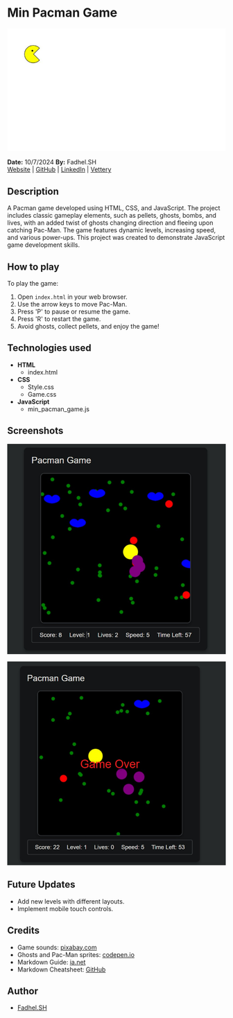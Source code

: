 # Min Pacman Game
![Pacman Min](./img/min_pacman.jpg)

**Date:** 10/7/2024 **By:** Fadhel.SH  
[Website](https://fadhel-sh.github.io/min_pacman_game/) | [GitHub](https://github.com/Fadhel-SH/min_pacman_game) | [LinkedIn](#) | [Vettery](#)

## Description
A Pacman game developed using HTML, CSS, and JavaScript. The project includes classic gameplay elements, such as pellets, ghosts, bombs, and lives, with an added twist of ghosts changing direction and fleeing upon catching Pac-Man. The game features dynamic levels, increasing speed, and various power-ups. This project was created to demonstrate JavaScript game development skills.

## How to play
To play the game:
1. Open `index.html` in your web browser.
2. Use the arrow keys to move Pac-Man.
3. Press 'P' to pause or resume the game.
4. Press 'R' to restart the game.
5. Avoid ghosts, collect pellets, and enjoy the game!

## Technologies used
- **HTML**
  - index.html
- **CSS**
  - Style.css
  - Game.css
- **JavaScript**
  - min_pacman_game.js

## Screenshots
![Gameplay](./img/GamePlay.jpg)


![Game Over](./img/Game_Over.jpg)


## Future Updates
- Add new levels with different layouts.
- Implement mobile touch controls.

## Credits
- Game sounds: [pixabay.com](https://pixabay.com/)
- Ghosts and Pac-Man sprites: [codepen.io](https://codepen.io/Teachcode/pen/JjBjVQJ)
- Markdown Guide: [ia.net](https://ia.net/)
- Markdown Cheatsheet: [GitHub](https://github.com/adam-p/markdown-here/wiki/Markdown-Cheatsheet)

## Author
- [Fadhel.SH](https://github.com/Fadhel-SH)

